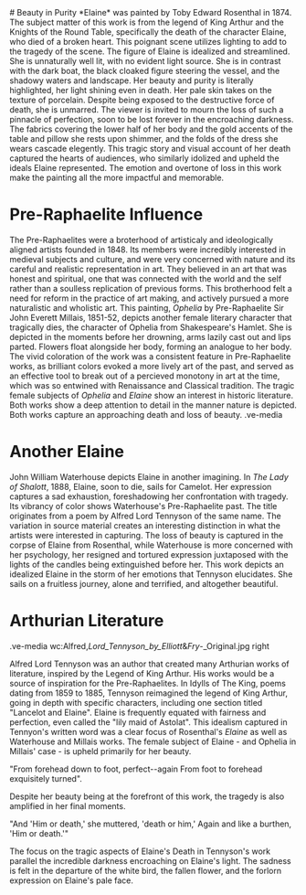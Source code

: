 <param ve-config 
       title="Rosenthal: Mourning the Loss of Feminine Perfection and Love"
       author="Carly Gumieny"
       layout="vertical">
# Beauty in Purity
*Elaine* was painted by Toby Edward Rosenthal in 1874. The subject matter of this work is from the legend of King Arthur and the Knights of the Round Table, specifically the death of the character Elaine, who died of a broken heart. This poignant scene utilizes lighting to add to the tragedy of the scene. The figure of Elaine is idealized and streamlined. She is unnaturally well lit, with no evident light source. She is in contrast with the dark boat, the black cloaked figure steering the vessel, and the shadowy waters and landscape. Her beauty and purity is literally highlighted, her light shining even in death. Her pale skin takes on the texture of porcelain. Despite being exposed to the destructive force of death, she is unmarred. The viewer is invited to mourn the loss of such a pinnacle of perfection, soon to be lost forever in the encroaching darkness. The fabrics covering the lower half of her body and the gold accents of the table and pillow she rests upon shimmer, and the folds of the dress she wears cascade elegently. This tragic story and visual account of her death captured the hearts of audiences, who similarly idolized and upheld the ideals Elaine represented. The emotion and overtone of loss in this work make the painting all the more impactful and memorable.

<param ve-image 
       manifest="https://api.artic.edu/api/v1/artworks/72320/manifest.json">

# Pre-Raphaelite Influence

The Pre-Raphaelites were a broterhood of artisticaly and ideologically aligned artists founded in 1848. Its members were incredibly interested in medieval subjects and culture,  and were very concerned with nature and its careful and realistic representation in art. They believed in an art that was honest and spiritual, one that was connected with the world and the self rather than a soulless replication of previous forms. This brotherhood felt a need for reform in the practice of art making, and actively pursued a more naturalistic and wholistic art. 
This painting, *Ophelia* by Pre-Raphaelite Sir John Everett Millais, 1851-52, depicts another female literary character that tragically dies, the character of Ophelia from Shakespeare's Hamlet. She is depicted in the moments before her drowning, arms lazily cast out and lips parted. Flowers float alongside her body, forming an analogue to her body. The vivid coloration of the work was a consistent feature in Pre-Raphaelite works, as brilliant colors evoked a more lively art of the past, and served as an effective tool to break out of a percieved monotony in art at the time, which was so entwined with Renaissance and Classical tradition. The tragic female subjects of *Ophelia* and *Elaine* show an interest in historic literature. Both works show a deep attention to detail in the manner nature is depicted. Both works capture an approaching death and loss of beauty.
.ve-media 
<param ve-image 
       label="Ophelia" 
       description="Painting by John Everett Millais" 
       url=wc:John_Everett_Millais_-_Ophelia_-_Google_Art_Project.jpg right>

# Another Elaine
<param ve-image 
       label="The Lady of Shalott" 
       description="Painting by John William Waterhouse" 
       url=wc:John_William_Waterhouse_-_The_Lady_of_Shalott_-_Google_Art_Project_edit.jpg left>
       
John William Waterhouse depicts Elaine in another imagining. In *The Lady of Shalott*, 1888, Elaine, soon to die, sails for Camelot. Her expression captures a sad exhaustion, foreshadowing her confrontation with tragedy. Its vibrancy of color shows Waterhouse's Pre-Raphaelite past. The title originates from a poem by Alfred Lord Tennyson of the same name. The variation in source material creates an interesting distinction in what the artists were interested in capturing. The loss of beauty is captured in the corpse of Elaine from Rosenthal, while Waterhouse is more concerned with her psychology, her resigned and tortured expression juxtaposed with the lights of the candles being extinguished before her. This work depicts an idealized Elaine in the storm of her emotions that Tennyson elucidates. She sails on a fruitless journey, alone and terrified, and altogether beautiful.

# Arthurian Literature
.ve-media wc:Alfred,_Lord_Tennyson_by_Elliott_&_Fry_-_Original.jpg right 
 <param ve-image 
       label="Alfred, Lord Tennyson" 
       url=wc:Alfred,_Lord_Tennyson_by_Elliott_&_Fry_-_Original.jpg right>
       
Alfred Lord Tennyson was an author that created many Arthurian works of literature, inspired by the Legend of King Arthur. His works would be a source of inspiration for the Pre-Raphaelites. In Idylls of The King, poems dating from 1859 to 1885, Tennyson reimagined the legend of King Arthur, going in depth with specific characters, including one section titled "Lancelot and Elaine". Elaine is frequently equated with fairness and perfection, even called the "lily maid of Astolat". This idealism captured in Tennyon's written word was a clear focus of Rosenthal's *Elaine*  as well as Waterhouse and Millais works. The female subject of Elaine - and Ophelia in Millais' case - is upheld primarily for her beauty. 

"From forehead down to foot, perfect--again
From foot to forehead exquisitely turned".

Despite her beauty being at the forefront of this work, the tragedy is also amplified in her final moments. 

"And 'Him or death,' she muttered, 'death or him,'
Again and like a burthen, 'Him or death.'"

The focus on the tragic aspects of Elaine's Death in Tennyson's work parallel the incredible darkness encroaching on Elaine's light. The sadness is felt in the departure of the white bird, the fallen flower, and the forlorn expression on Elaine's pale face. 
